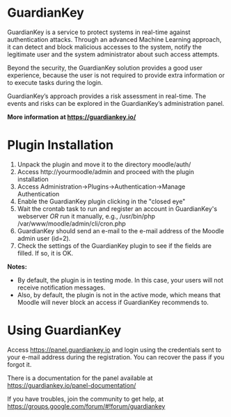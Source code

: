 # GuardianKey

GuardianKey is a service to protect systems in real-time against authentication attacks. Through an advanced Machine Learning approach, it can detect and block malicious accesses to the system, notify the legitimate user and the system administrator about such access attempts.

Beyond the security, the GuardianKey solution provides a good user experience, because the user is not required to provide extra information or to execute tasks during the login.

GuardianKey’s approach provides a risk assessment in real-time. The events and risks can be explored in the GuardianKey’s administration panel. 

**More information at https://guardiankey.io/**

# Plugin Installation

1. Unpack the plugin and move it to the directory moodle/auth/
2. Access http://yourmoodle/admin and proceed with the plugin installation
3. Access Administration-\>Plugins-\>Authentication-\>Manage Authentication
4. Enable the GuardianKey plugin clicking in the "closed eye"
5. Wait the crontab task to run and register an account in GuardianKey's webserver *OR* 
   run it manually, e.g., /usr/bin/php /var/www/moodle/admin/cli/cron.php 
6. GuardianKey should send an e-mail to the e-mail address of the Moodle admin user (id=2).
7. Check the settings of the GuardianKey plugin to see if the fields are filled. If so, it is OK.

**Notes:**
- By default, the plugin is in testing mode. In this case, your users will not receive notification messages. 
- Also, by default, the plugin is not in the active mode, which means that Moodle will never block an access if GuardianKey recommends to. 

# Using GuardianKey

Access https://panel.guardiankey.io and login using the credentials sent to your e-mail address during the registration. You can recover the pass if you forgot it.

There is a documentation for the panel available at https://guardiankey.io/panel-documentation/

If you have troubles, join the community to get help, at https://groups.google.com/forum/#!forum/guardiankey


